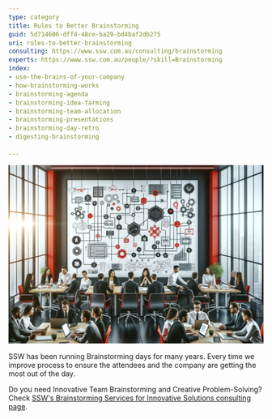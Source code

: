 ```yaml
---
type: category
title: Rules to Better Brainstorming
guid: 5d714606-dff4-48ce-ba29-bd4baf2db275
uri: rules-to-better-brainstorming
consulting: https://www.ssw.com.au/consulting/brainstorming
experts: https://www.ssw.com.au/people/?skill=Brainstorming
index:
- use-the-brains-of-your-company
- how-brainstorming-works
- brainstorming-agenda
- brainstorming-idea-farming
- brainstorming-team-allocation
- brainstorming-presentations
- brainstorming-day-retro
- digesting-brainstorming

---
```


![Figure: SSW Brainstorming 🤖](brainstorming-day-v2.png)

SSW has been running Brainstorming days for many years. Every time we improve process to ensure the attendees and the company are getting the most out of the day.

Do you need Innovative Team Brainstorming and Creative Problem-Solving? Check [SSW's Brainstorming Services for Innovative Solutions consulting page](https://www.ssw.com.au/consulting/brainstorming).

